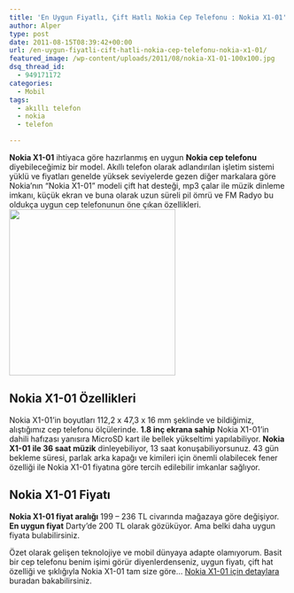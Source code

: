 ```yaml
---
title: 'En Uygun Fiyatlı, Çift Hatlı Nokia Cep Telefonu : Nokia X1-01'
author: Alper
type: post
date: 2011-08-15T08:39:42+00:00
url: /en-uygun-fiyatli-cift-hatli-nokia-cep-telefonu-nokia-x1-01/
featured_image: /wp-content/uploads/2011/08/nokia-X1-01-100x100.jpg
dsq_thread_id:
  - 949171172
categories:
  - Mobil
tags:
  - akıllı telefon
  - nokia
  - telefon

---
```

**Nokia X1-01** ihtiyaca göre hazırlanmış en uygun **Nokia cep telefonu** diyebileceğimiz bir model. Akıllı telefon olarak adlandırılan işletim sistemi yüklü ve fiyatları genelde yüksek seviyelerde gezen diğer markalara göre Nokia&#8217;nın &#8220;Nokia X1-01&#8221; modeli çift hat desteği, mp3 çalar ile müzik dinleme imkanı, küçük ekran ve buna olarak uzun süreli pil ömrü ve FM Radyo bu oldukça uygun cep telefonunun öne çıkan özellikleri.<img class="alignright size-full wp-image-6465" title="nokia-X1-01" src="https://www.murekkep.org/wp-content/uploads/2011/08/nokia-X1-01.jpg" alt="" width="300" height="300" srcset="https://www.murekkep.org/wp-content/uploads/2011/08/nokia-X1-01.jpg 300w, https://www.murekkep.org/wp-content/uploads/2011/08/nokia-X1-01-150x150.jpg 150w, https://www.murekkep.org/wp-content/uploads/2011/08/nokia-X1-01-100x100.jpg 100w" sizes="(max-width: 300px) 100vw, 300px" />

## Nokia X1-01 Özellikleri

Nokia X1-01&#8217;in boyutları 112,2 x 47,3 x 16 mm şeklinde ve bildiğimiz, alıştığımız cep telefonu ölçülerinde. **1.8 inç ekrana sahip** Nokia X1-01&#8217;in dahili hafızası yanısıra MicroSD kart ile bellek yükseltimi yapılabiliyor. **Nokia X1-01 ile 36 saat müzik** dinleyebiliyor, 13 saat konuşabiliyorsunuz. 43 gün bekleme süresi, parlak arka kapağı ve kimileri için önemli olabilecek fener özelliği ile Nokia X1-01 fiyatına göre tercih edilebilir imkanlar sağlıyor.

## Nokia X1-01 Fiyatı

**Nokia X1-01 fiyat aralığı** 199 &#8211; 236 TL civarında mağazaya göre değişiyor. **En uygun fiyat** Darty&#8217;de 200 TL olarak gözüküyor. Ama belki daha uygun fiyata bulabilirsiniz.

Özet olarak gelişen teknolojiye ve mobil dünyaya adapte olamıyorum. Basit bir cep telefonu benim işimi görür diyenlerdenseniz, uygun fiyatı, çift hat özelliği ve şıklığıyla Nokia X1-01 tam size göre&#8230; <a href="http://www.burcinyazici.com/nokianin-uygun-fiyatli-ve-cift-sim-destekli-telefonu-nokia-x1-01-1464.html" target="_blank">Nokia X1-01 için detaylara</a> buradan bakabilirsiniz.
